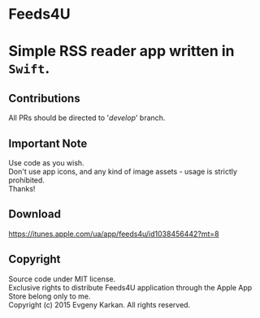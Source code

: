 Feeds4U
===========

Simple RSS reader app written in `Swift`.
=======

## Contributions
All PRs should be directed to '_develop_' branch.

## Important Note      
Use code as you wish.   
Don't use app icons, and any kind of image assets - usage is strictly prohibited.    
Thanks! 

## Download
https://itunes.apple.com/ua/app/feeds4u/id1038456442?mt=8

## Copyright
Source code under MIT license.  
Exclusive rights to distribute Feeds4U application through the Apple App Store belong only to me.    
Copyright (c) 2015 Evgeny Karkan. All rights reserved.
